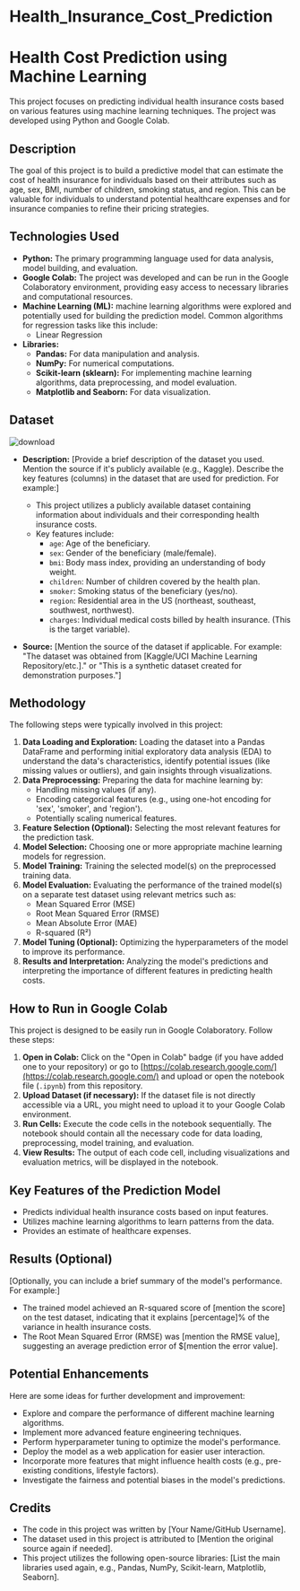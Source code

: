 # Health_Insurance_Cost_Prediction

# Health Cost Prediction using Machine Learning

This project focuses on predicting individual health insurance costs based on various features using machine learning techniques. The project was developed using Python and Google Colab.

## Description

The goal of this project is to build a predictive model that can estimate the cost of health insurance for individuals based on their attributes such as age, sex, BMI, number of children, smoking status, and region. This can be valuable for individuals to understand potential healthcare expenses and for insurance companies to refine their pricing strategies.

## Technologies Used

* **Python:** The primary programming language used for data analysis, model building, and evaluation.
* **Google Colab:** The project was developed and can be run in the Google Colaboratory environment, providing easy access to necessary libraries and computational resources.
* **Machine Learning (ML):**  machine learning algorithms were explored and potentially used for building the prediction model. Common algorithms for regression tasks like this include:
    * Linear Regression
* **Libraries:**
    * **Pandas:** For data manipulation and analysis.
    * **NumPy:** For numerical computations.
    * **Scikit-learn (sklearn):** For implementing machine learning algorithms, data preprocessing, and model evaluation.
    * **Matplotlib and Seaborn:** For data visualization.

## Dataset
![download](https://github.com/user-attachments/assets/8f930fba-56e2-4fab-aefc-bc7160e2636b)



* **Description:** [Provide a brief description of the dataset you used. Mention the source if it's publicly available (e.g., Kaggle). Describe the key features (columns) in the dataset that are used for prediction. For example:]
    * This project utilizes a publicly available dataset containing information about individuals and their corresponding health insurance costs.
    * Key features include:
        * `age`: Age of the beneficiary.
        * `sex`: Gender of the beneficiary (male/female).
        * `bmi`: Body mass index, providing an understanding of body weight.
        * `children`: Number of children covered by the health plan.
        * `smoker`: Smoking status of the beneficiary (yes/no).
        * `region`: Residential area in the US (northeast, southeast, southwest, northwest).
        * `charges`: Individual medical costs billed by health insurance. (This is the target variable).

* **Source:** [Mention the source of the dataset if applicable. For example: "The dataset was obtained from [Kaggle/UCI Machine Learning Repository/etc.]." or "This is a synthetic dataset created for demonstration purposes."]

## Methodology

The following steps were typically involved in this project:

1.  **Data Loading and Exploration:** Loading the dataset into a Pandas DataFrame and performing initial exploratory data analysis (EDA) to understand the data's characteristics, identify potential issues (like missing values or outliers), and gain insights through visualizations.
2.  **Data Preprocessing:** Preparing the data for machine learning by:
    * Handling missing values (if any).
    * Encoding categorical features (e.g., using one-hot encoding for 'sex', 'smoker', and 'region').
    * Potentially scaling numerical features.
3.  **Feature Selection (Optional):** Selecting the most relevant features for the prediction task.
4.  **Model Selection:** Choosing one or more appropriate machine learning models for regression.
5.  **Model Training:** Training the selected model(s) on the preprocessed training data.
6.  **Model Evaluation:** Evaluating the performance of the trained model(s) on a separate test dataset using relevant metrics such as:
    * Mean Squared Error (MSE)
    * Root Mean Squared Error (RMSE)
    * Mean Absolute Error (MAE)
    * R-squared (R²)
7.  **Model Tuning (Optional):** Optimizing the hyperparameters of the model to improve its performance.
8.  **Results and Interpretation:** Analyzing the model's predictions and interpreting the importance of different features in predicting health costs.

## How to Run in Google Colab

This project is designed to be easily run in Google Colaboratory. Follow these steps:

1.  **Open in Colab:** Click on the "Open in Colab" badge (if you have added one to your repository) or go to [https://colab.research.google.com/](https://colab.research.google.com/) and upload or open the notebook file (`.ipynb`) from this repository.
2.  **Upload Dataset (if necessary):** If the dataset file is not directly accessible via a URL, you might need to upload it to your Google Colab environment.
3.  **Run Cells:** Execute the code cells in the notebook sequentially. The notebook should contain all the necessary code for data loading, preprocessing, model training, and evaluation.
4.  **View Results:** The output of each code cell, including visualizations and evaluation metrics, will be displayed in the notebook.

## Key Features of the Prediction Model

* Predicts individual health insurance costs based on input features.
* Utilizes machine learning algorithms to learn patterns from the data.
* Provides an estimate of healthcare expenses.

## Results (Optional)

[Optionally, you can include a brief summary of the model's performance. For example:]

* The trained model achieved an R-squared score of [mention the score] on the test dataset, indicating that it explains [percentage]% of the variance in health insurance costs.
* The Root Mean Squared Error (RMSE) was [mention the RMSE value], suggesting an average prediction error of $[mention the error value].

## Potential Enhancements

Here are some ideas for further development and improvement:

* Explore and compare the performance of different machine learning algorithms.
* Implement more advanced feature engineering techniques.
* Perform hyperparameter tuning to optimize the model's performance.
* Deploy the model as a web application for easier user interaction.
* Incorporate more features that might influence health costs (e.g., pre-existing conditions, lifestyle factors).
* Investigate the fairness and potential biases in the model's predictions.

## Credits

* The code in this project was written by [Your Name/GitHub Username].
* The dataset used in this project is attributed to [Mention the original source again if needed].
* This project utilizes the following open-source libraries: [List the main libraries used again, e.g., Pandas, NumPy, Scikit-learn, Matplotlib, Seaborn].

